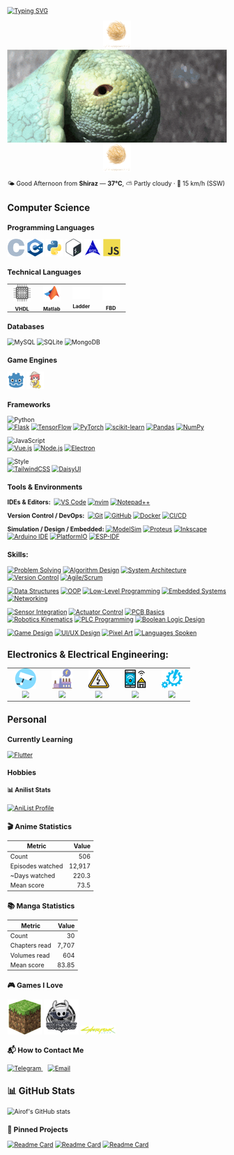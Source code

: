 [![Typing SVG](https://readme-typing-svg.demolab.com?font=ink+free&size=28&letterSpacing=0.3rem&pause=1000&color=1CF1FF&vCenter=true&width=435&lines=%23Hi+there,+I'm+Airof+👋;%F0%9F%A7%91%E2%80%8D%F0%9F%92%BB%F0%9F%93%96%F0%9F%8E%AE%F0%9F%8C%90%E2%9A%A1;%F0%9F%97%A3%EF%B8%8F%F0%9F%8C%8D+%F0%9F%87%AB%F0%9F%87%A6+%F0%9F%87%AF%F0%9F%87%B5+%F0%9F%87%AA%F0%9F%87%B3)](https://git.io/typing-svg)

<div align="center">
  <img src="assets/gif/tumbleweed.gif" alt="rango">
  <img src="assets/gif/ezgif-15f88be964cccc.gif" alt="rango">
  <img src="assets/gif/tumbleweed.gif" alt="rango">
</div>

<!-- WEATHER:START -->
🌤 Good Afternoon from **Shiraz** — **37°C**, ⛅ Partly cloudy · 💨 15 km/h (SSW)
<!-- WEATHER:END -->


## Computer Science
  

### Programming Languages
<p>
  <img src="assets/icons/programming languages/C.svg" width="40" height="40" alt="C">
  <img src="assets/icons/programming languages/cpp.svg" width="40" height="40" alt="C++">
  <img src="assets/icons/programming languages/python.svg" width="40" height="40" alt="Python">
  <img src="assets/icons/programming languages/bash.svg" width="40" height="40" alt="Bash">
  <img src="assets/icons/programming languages/asm.svg" width="40" height="40" alt="ASM">
  <img src="assets/icons/programming languages/javascript.svg" width="40" height="40" alt="JavaScript">

</p>

### Technical Languages
<!-- Technical Languages -->
<p>
<table>
  <tr>
    <td align="center" style="padding:0 14px;">
      <img src="assets/icons/programming languages/vhdl.svg" width="40" alt="VHDL"><br>
      <sub><b>VHDL</b></sub>
    </td>
    <td align="center" style="padding:0 14px;">
      <img src="assets/icons/programming languages/matlab.svg" width="40" alt="Matlab"><br>
      <sub><b>Matlab</b></sub>
    </td>
    <td align="center" style="padding:0 14px;">
      <img src="assets/icons/programming languages/ladder.svg" width="40" alt="Ladder"><br>
      <sub><b>Ladder</b></sub>
    </td>
    <td align="center" style="padding:0 14px;">
      <img src="assets/icons/programming languages/fbd.svg" width="40" alt="FBD" style="background:#fff;"><br>
      <sub><b>FBD</b></sub>
    </td>
  </tr>
</table>
</p>


### Databases

![MySQL](https://img.shields.io/badge/MySQL-4479A1?style=plastic&logo=mysql&logoColor=white)
![SQLite](https://img.shields.io/badge/SQLite-003B57?style=plastic&logo=sqlite&logoColor=white)
![MongoDB](https://img.shields.io/badge/MongoDB-47A248?style=plastic&logo=mongodb&logoColor=white)


### Game Engines
<p >
  <img src="assets/icons/game-dev/godot.svg" width="40" height="40" alt="Godot">
  <img src="assets/icons/game-dev/Ren'Py.svg" width="40" height="40" alt="Ren'Py">
</p>

### Frameworks

<!-- Python Section -->
![Python](https://img.shields.io/badge/Python-3776AB?style=plastic&logo=python&logoColor=white)  
[![Flask](https://img.shields.io/badge/Flask-000000?style=plastic&logo=flask&logoColor=white)](#) 
[![TensorFlow](https://img.shields.io/badge/TensorFlow-FF6F00?style=plastic&logo=tensorflow&logoColor=white)](#) 
[![PyTorch](https://img.shields.io/badge/PyTorch-EE4C2C?style=plastic&logo=pytorch&logoColor=white)](#) 
[![scikit-learn](https://img.shields.io/badge/scikit--learn-F7931E?style=plastic&logo=scikit-learn&logoColor=white)](#) 
[![Pandas](https://img.shields.io/badge/Pandas-150458?style=plastic&logo=pandas&logoColor=white)](#) 
[![NumPy](https://img.shields.io/badge/NumPy-013243?style=plastic&logo=numpy&logoColor=white)](#)

<!-- JavaScript Section -->
![JavaScript](https://img.shields.io/badge/JavaScript-F7DF1E?style=plastic&logo=javascript&logoColor=black)  
[![Vue.js](https://img.shields.io/badge/Vue.js-4FC08D?style=plastic&logo=vue.js&logoColor=white)](#) 
[![Node.js](https://img.shields.io/badge/Node.js-339933?style=plastic&logo=node.js&logoColor=white)](#) 
[![Electron](https://img.shields.io/badge/Electron-47848F?style=plastic&logo=electron&logoColor=white)](#)

<!-- Styling Section -->
![Style](https://img.shields.io/badge/Styling-6EE7B7?style=plastic)  
[![TailwindCSS](https://img.shields.io/badge/TailwindCSS-06B6D4?style=plastic&logo=tailwindcss&logoColor=white)](#) 
[![DaisyUI](https://img.shields.io/badge/DaisyUI-5A0EF8?style=plastic&logo=daisyui&logoColor=white)](#)



### Tools & Environments

**IDEs & Editors:**&nbsp;&nbsp;[![VS Code](https://img.shields.io/badge/VS%20Code-007ACC?style=plastic&logo=visual-studio-code&logoColor=white)](#) 
[![nvim](https://img.shields.io/badge/nvim-019833?style=plastic&logo=neovim&logoColor=white)](#) 
[![Notepad++](https://img.shields.io/badge/Notepad++-2D8B2D?style=plastic&logo=notepadplusplus&logoColor=white)](#)

**Version Control / DevOps:**&nbsp;&nbsp;[![Git](https://img.shields.io/badge/Git-F05032?style=plastic&logo=git&logoColor=white)](#) 
[![GitHub](https://img.shields.io/badge/GitHub-181717?style=plastic&logo=github&logoColor=white)](#) 
[![Docker](https://img.shields.io/badge/Docker-2496ED?style=plastic&logo=docker&logoColor=white)](#) 
[![CI/CD](https://img.shields.io/badge/CI%2FCD-6A1B9A?style=plastic)](#)

**Simulation / Design / Embedded:** [![ModelSim](https://img.shields.io/badge/ModelSim-FF5722?style=plastic)](#) 
[![Proteus](https://img.shields.io/badge/Proteus-1F62A0?style=plastic)](#) 
[![Inkscape](https://img.shields.io/badge/Inkscape-000000?style=plastic&logo=inkscape&logoColor=white)](#) 
[![Arduino IDE](https://img.shields.io/badge/Arduino-00979D?style=plastic&logo=arduino&logoColor=white)](#) 
[![PlatformIO](https://img.shields.io/badge/PlatformIO-2C3E50?style=plastic&logo=platformio&logoColor=white)](#) 
[![ESP-IDF](https://img.shields.io/badge/ESP--IDF-0078D7?style=plastic)](#) 





### Skills:

<!-- Soft / Professional Skills -->
[![Problem Solving](https://img.shields.io/badge/Problem%20Solving-4CAF50?style=plastic)](#)
[![Algorithm Design](https://img.shields.io/badge/Algorithm%20Design-F44336?style=plastic)](#)
[![System Architecture](https://img.shields.io/badge/System%20Architecture-2196F3?style=plastic)](#)
[![Version Control](https://img.shields.io/badge/Version%20Control-795548?style=plastic)](#)
[![Agile/Scrum](https://img.shields.io/badge/Agile%2FScrum-9C27B0?style=plastic)](#)

<!-- Computer Science Concepts -->
[![Data Structures](https://img.shields.io/badge/Data%20Structures-FF9800?style=plastic)](#)
[![OOP](https://img.shields.io/badge/OOP-3F51B5?style=plastic)](#)
[![Low-Level Programming](https://img.shields.io/badge/Low-Level%20Programming-607D8B?style=plastic)](#)
[![Embedded Systems](https://img.shields.io/badge/Embedded%20Systems-009688?style=plastic)](#)
[![Networking](https://img.shields.io/badge/Networking-00BCD4?style=plastic)](#)

<!-- Electrical / Robotics Concepts -->
[![Sensor Integration](https://img.shields.io/badge/Sensor%20Integration-FF5722?style=plastic)](#)
[![Actuator Control](https://img.shields.io/badge/Actuator%20Control-795548?style=plastic)](#)
[![PCB Basics](https://img.shields.io/badge/PCB%20Basics-FF9800?style=plastic)](#)
[![Robotics Kinematics](https://img.shields.io/badge/Robotics%20Kinematics-9C27B0?style=plastic)](#)
[![PLC Programming](https://img.shields.io/badge/PLC%20Programming-E91E63?style=plastic)](#)
[![Boolean Logic Design](https://img.shields.io/badge/Boolean%20Logic-673AB7?style=plastic)](#)

<!-- Other Skills / Hobbies -->
[![Game Design](https://img.shields.io/badge/Game%20Design-00BCD4?style=plastic)](#)
[![UI/UX Design](https://img.shields.io/badge/UI%2FUX%20Design-3F51B5?style=plastic)](#)
[![Pixel Art](https://img.shields.io/badge/Pixel%20Art-FF5722?style=plastic)](#)
[![Languages Spoken](https://img.shields.io/badge/Languages-1ABC9C?style=plastic)](#)


## Electronics & Electrical Engineering:

<p align="center">
<table>
  <tr>
    <td align="center" style="padding:0 18px;">
      <img src="assets/icons/electricity/cctv-svgrepo-com.svg" width="48" alt="CCTV">
    </td>
    <td align="center" style="padding:0 18px;">
      <img src="assets/icons/electricity/energy-industry-energetic-thunderbolt-power-svgrepo-com.svg" width="48" alt="Industrial Electricity">
    </td>
    <td align="center" style="padding:0 18px;">
      <img src="assets/icons/electricity/electricity-svgrepo-com.svg" width="48" alt="House Electricity">
    </td>
    <td align="center" style="padding:0 18px;">
      <img src="assets/icons/electricity/smart-home-svgrepo-com.svg" width="48" alt="Smart Home">
    </td>
    <td align="center" style="padding:0 18px;">
      <img src="assets/icons/electricity/automation-svgrepo-com.svg" width="48" alt="Industrial Automation">
    </td>
  </tr>
  <tr>
    <td align="center"><a href="#"><img src="https://img.shields.io/badge/CCTV-4CAF50?style=plastic" height="30"></a></td>
    <td align="center"><a href="#"><img src="https://img.shields.io/badge/Industrial%20Electricity-2196F3?style=plastic" height="30"></a></td>
    <td align="center"><a href="#"><img src="https://img.shields.io/badge/House%20Electricity-FF9800?style=plastic" height="30"></a></td>
    <td align="center"><a href="#"><img src="https://img.shields.io/badge/Smart%20Home-00BCD4?style=plastic" height="30"></a></td>
    <td align="center"><a href="#"><img src="https://img.shields.io/badge/Industrial%20Automation-9C27B0?style=plastic" height="30"></a></td>
  </tr>
</table>
</p>






## Personal

### Currently Learning
[![Flutter](https://img.shields.io/badge/Flutter-02569B?style=plastic&logo=flutter&logoColor=white)](#)


### Hobbies
#### 📊 Anilist Stats
<!-- ANILIST:START -->

[![AniList Profile](https://img.shields.io/badge/AniList-Airof-02A9FF?style=plastic&logo=anilist&logoColor=white)](https://anilist.co/user/7379629)

### 🎬 Anime Statistics

| Metric | Value |
|---|---:|
| Count | 506 |
| Episodes watched | 12,917 |
| ~Days watched | 220.3 |
| Mean score | 73.5 |

### 📚 Manga Statistics

| Metric | Value |
|---|---:|
| Count | 30 |
| Chapters read | 7,707 |
| Volumes read | 604 |
| Mean score | 83.85 |

<!-- ANILIST:END -->

### 🎮 Games I Love
<p>
  <img src="assets/icons/Games/minecraft.svg" width="80" alt="Minecraft"/>
  <!-- <img src="assets/icons/Games/stardew.png" width="40" alt="Stardew Valley"/> -->
  <img src="assets/icons/Games/hollow_knight.png" width="80" alt="Hollow Knight"/>
  <img src="assets/icons/Games/cyberpunk-2077.svg" width="80" alt="Cyberpunk 2077"/>
</p>





### 📬 How to Contact Me
<p>
  <a href="https://t.me/Airofff" target="_blank">
    <img src="https://upload.wikimedia.org/wikipedia/commons/8/82/Telegram_logo.svg" width="40" height="40" alt="Telegram"/>
  </a>
  &nbsp;&nbsp;
  <a href="mailto:fmhmhdairof@gmail.com">
    <img src="https://upload.wikimedia.org/wikipedia/commons/7/7e/Gmail_icon_(2020).svg" width="40" height="40" alt="Email"/>
  </a>
</p>


## 📊 GitHub Stats

![Airof's GitHub stats](https://github-readme-stats.vercel.app/api?username=Airof&show_icons=true&theme=tokyonight)

### 📌 Pinned Projects

[![Readme Card](https://github-readme-stats.vercel.app/api/pin/?username=Airof&repo=manga-reader&theme=tokyonight)](https://github.com/Airof/manga-reader)
[![Readme Card](https://github-readme-stats.vercel.app/api/pin/?username=Airof&repo=Notes&theme=tokyonight)](https://github.com/Airof/Notes)
[![Readme Card](https://github-readme-stats.vercel.app/api/pin/?username=Airof&repo=Mano-Machine&theme=tokyonight)](https://github.com/Airof/Mano-Machine)
